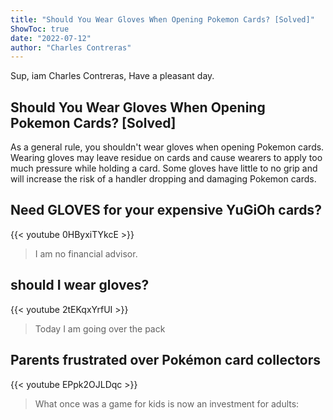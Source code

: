 ```yaml
---
title: "Should You Wear Gloves When Opening Pokemon Cards? [Solved]"
ShowToc: true 
date: "2022-07-12"
author: "Charles Contreras" 
---
```


Sup, iam Charles Contreras, Have a pleasant day.
## Should You Wear Gloves When Opening Pokemon Cards? [Solved]
 As a general rule, you shouldn't wear gloves when opening Pokemon cards. Wearing gloves may leave residue on cards and cause wearers to apply too much pressure while holding a card. Some gloves have little to no grip and will increase the risk of a handler dropping and damaging Pokemon cards.

## Need GLOVES for your expensive YuGiOh cards?
{{< youtube 0HByxiTYkcE >}}
>I am no financial advisor. 

## should I wear gloves?
{{< youtube 2tEKqxYrfUI >}}
>Today I am going over the pack 

## Parents frustrated over Pokémon card collectors
{{< youtube EPpk2OJLDqc >}}
>What once was a game for kids is now an investment for adults: 

